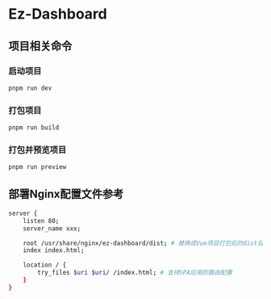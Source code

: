 # Ez-Dashboard

## 项目相关命令

### 启动项目

```bash
pnpm run dev
```

### 打包项目

```bash
pnpm run build
```

### 打包并预览项目

```bash
pnpm run preview
```

## 部署Nginx配置文件参考

```bash
server {
    listen 80;
    server_name xxx;

    root /usr/share/nginx/ez-dashboard/dist; # 替换成Vue项目打包后的dist目录路径
    index index.html;

    location / {
        try_files $uri $uri/ /index.html; # 支持SPA应用的路由配置
    }
}
```
